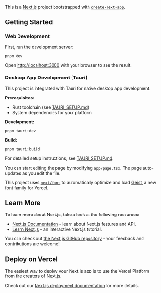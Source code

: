 This is a [Next.js](https://nextjs.org) project bootstrapped with [`create-next-app`](https://nextjs.org/docs/app/api-reference/cli/create-next-app).

## Getting Started

### Web Development

First, run the development server:

```bash
pnpm dev
```

Open [http://localhost:3000](http://localhost:3000) with your browser to see the result.

### Desktop App Development (Tauri)

This project is integrated with Tauri for native desktop app development.

**Prerequisites:**
- Rust toolchain (see [TAURI_SETUP.md](./TAURI_SETUP.md))
- System dependencies for your platform

**Development:**
```bash
pnpm tauri:dev
```

**Build:**
```bash
pnpm tauri:build
```

For detailed setup instructions, see [TAURI_SETUP.md](./TAURI_SETUP.md).

You can start editing the page by modifying `app/page.tsx`. The page auto-updates as you edit the file.

This project uses [`next/font`](https://nextjs.org/docs/app/building-your-application/optimizing/fonts) to automatically optimize and load [Geist](https://vercel.com/font), a new font family for Vercel.

## Learn More

To learn more about Next.js, take a look at the following resources:

- [Next.js Documentation](https://nextjs.org/docs) - learn about Next.js features and API.
- [Learn Next.js](https://nextjs.org/learn) - an interactive Next.js tutorial.

You can check out [the Next.js GitHub repository](https://github.com/vercel/next.js) - your feedback and contributions are welcome!

## Deploy on Vercel

The easiest way to deploy your Next.js app is to use the [Vercel Platform](https://vercel.com/new?utm_medium=default-template&filter=next.js&utm_source=create-next-app&utm_campaign=create-next-app-readme) from the creators of Next.js.

Check out our [Next.js deployment documentation](https://nextjs.org/docs/app/building-your-application/deploying) for more details.
